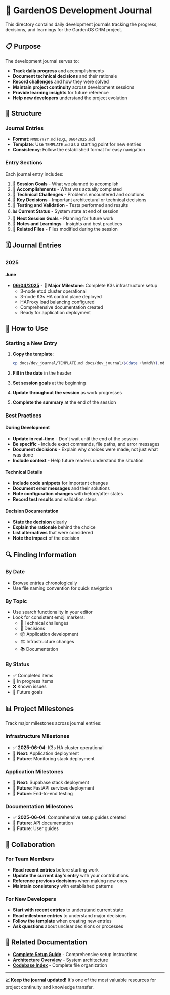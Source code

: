 # 📅 GardenOS Development Journal

This directory contains daily development journals tracking the progress, decisions, and learnings for the GardenOS CRM project.

## 📋 Purpose

The development journal serves to:
- **Track daily progress** and accomplishments
- **Document technical decisions** and their rationale
- **Record challenges** and how they were solved
- **Maintain project continuity** across development sessions
- **Provide learning insights** for future reference
- **Help new developers** understand the project evolution

## 📁 Structure

### Journal Entries
- **Format**: `MMDDYYYY.md` (e.g., `06042025.md`)
- **Template**: Use `TEMPLATE.md` as a starting point for new entries
- **Consistency**: Follow the established format for easy navigation

### Entry Sections

Each journal entry includes:

1. **🎯 Session Goals** - What we planned to accomplish
2. **🚀 Accomplishments** - What was actually completed
3. **🔧 Technical Challenges** - Problems encountered and solutions
4. **🎯 Key Decisions** - Important architectural or technical decisions
5. **🧪 Testing and Validation** - Tests performed and results
6. **📊 Current Status** - System state at end of session
7. **🚀 Next Session Goals** - Planning for future work
8. **📝 Notes and Learnings** - Insights and best practices
9. **🔗 Related Files** - Files modified during the session

## 🗓️ Journal Entries

### 2025

#### June
- **[06/04/2025](./06042025.md)** - 🎉 **Major Milestone**: Complete K3s infrastructure setup
  - 3-node etcd cluster operational
  - 3-node K3s HA control plane deployed
  - HAProxy load balancing configured
  - Comprehensive documentation created
  - Ready for application deployment

## 📝 How to Use

### Starting a New Entry

1. **Copy the template**:
   ```bash
   cp docs/dev_journal/TEMPLATE.md docs/dev_journal/$(date +%m%d%Y).md
   ```

2. **Fill in the date** in the header

3. **Set session goals** at the beginning

4. **Update throughout the session** as work progresses

5. **Complete the summary** at the end of the session

### Best Practices

#### During Development
- **Update in real-time** - Don't wait until the end of the session
- **Be specific** - Include exact commands, file paths, and error messages
- **Document decisions** - Explain why choices were made, not just what was done
- **Include context** - Help future readers understand the situation

#### Technical Details
- **Include code snippets** for important changes
- **Document error messages** and their solutions
- **Note configuration changes** with before/after states
- **Record test results** and validation steps

#### Decision Documentation
- **State the decision** clearly
- **Explain the rationale** behind the choice
- **List alternatives** that were considered
- **Note the impact** of the decision

## 🔍 Finding Information

### By Date
- Browse entries chronologically
- Use file naming convention for quick navigation

### By Topic
- Use search functionality in your editor
- Look for consistent emoji markers:
  - 🔧 Technical challenges
  - 🎯 Decisions
  - 📦 Application development
  - 🏗️ Infrastructure changes
  - 📚 Documentation

### By Status
- ✅ Completed items
- 🔧 In progress items
- ❌ Known issues
- 🚀 Future goals

## 📊 Project Milestones

Track major milestones across journal entries:

### Infrastructure Milestones
- ✅ **2025-06-04**: K3s HA cluster operational
- 🔧 **Next**: Application deployment
- 🚀 **Future**: Monitoring stack deployment

### Application Milestones
- 🔧 **Next**: Supabase stack deployment
- 🚀 **Future**: FastAPI services deployment
- 🚀 **Future**: End-to-end testing

### Documentation Milestones
- ✅ **2025-06-04**: Comprehensive setup guides created
- 🚀 **Future**: API documentation
- 🚀 **Future**: User guides

## 🤝 Collaboration

### For Team Members
- **Read recent entries** before starting work
- **Update the current day's entry** with your contributions
- **Reference previous decisions** when making new ones
- **Maintain consistency** with established patterns

### For New Developers
- **Start with recent entries** to understand current state
- **Read milestone entries** to understand major decisions
- **Follow the template** when creating new entries
- **Ask questions** about unclear decisions or processes

## 🔗 Related Documentation

- **[Complete Setup Guide](../GARDENOS_COMPLETE_SETUP_GUIDE.md)** - Comprehensive setup instructions
- **[Architecture Overview](../database/gardenos_architecture_overview.md)** - System architecture
- **[Codebase Index](../CODEBASE_INDEX.md)** - Complete file organization

---

**📈 Keep the journal updated!** It's one of the most valuable resources for project continuity and knowledge transfer.

